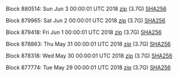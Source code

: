 Block 880514: Sun Jun  3 00:00:01 UTC 2018 [zip](https://dash-bootstrap.ams3.digitaloceanspaces.com/mainnet/2018-06-03/bootstrap.dat.zip) (3.7G) [SHA256](https://dash-bootstrap.ams3.digitaloceanspaces.com/mainnet/2018-06-03/sha256.txt)

Block 879965: Sat Jun  2 00:00:01 UTC 2018 [zip](https://dash-bootstrap.ams3.digitaloceanspaces.com/mainnet/2018-06-02/bootstrap.dat.zip) (3.7G) [SHA256](https://dash-bootstrap.ams3.digitaloceanspaces.com/mainnet/2018-06-02/sha256.txt)

Block 879418: Fri Jun  1 00:00:01 UTC 2018 [zip](https://dash-bootstrap.ams3.digitaloceanspaces.com/mainnet/2018-06-01/bootstrap.dat.zip) (3.7G) [SHA256](https://dash-bootstrap.ams3.digitaloceanspaces.com/mainnet/2018-06-01/sha256.txt)

Block 878863: Thu May 31 00:00:01 UTC 2018 [zip](https://dash-bootstrap.ams3.digitaloceanspaces.com/mainnet/2018-05-31/bootstrap.dat.zip) (3.7G) [SHA256](https://dash-bootstrap.ams3.digitaloceanspaces.com/mainnet/2018-05-31/sha256.txt)

Block 878318: Wed May 30 00:00:01 UTC 2018 [zip](https://dash-bootstrap.ams3.digitaloceanspaces.com/mainnet/2018-05-30/bootstrap.dat.zip) (3.7G) [SHA256](https://dash-bootstrap.ams3.digitaloceanspaces.com/mainnet/2018-05-30/sha256.txt)

Block 877774: Tue May 29 00:00:01 UTC 2018 [zip](https://dash-bootstrap.ams3.digitaloceanspaces.com/mainnet/2018-05-29/bootstrap.dat.zip) (3.7G) [SHA256](https://dash-bootstrap.ams3.digitaloceanspaces.com/mainnet/2018-05-29/sha256.txt)
